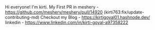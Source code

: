 Hi everyone! I'm kirti. 
My First PR in meshery - https://github.com/meshery/meshery/pull/14920 (kirti763:fix/update-contributing-md)
Checkout my Blog - https://kirtigoyal01.hashnode.dev/
linkedin - https://www.linkedin.com/in/kirti-goyal-a97358222

